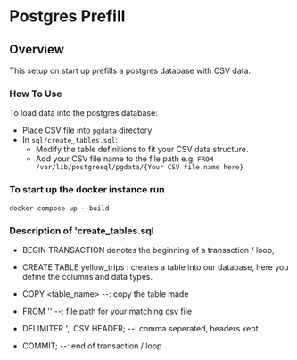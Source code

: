 # Postgres Prefill

## Overview
This setup on start up prefills a postgres database with CSV data. 

### How To Use
To load data into the postgres database:
- Place CSV file into `pgdata` directory
- In `sql/create_tables.sql`:
  - Modify the table definitions to fit your CSV data structure.
  - Add your CSV file name to the file path e.g. `FROM /var/lib/postgresql/pgdata/{Your CSV file name here}`
### To start up the docker instance run
```
docker compose up --build
```
### Description of 'create_tables.sql
- BEGIN TRANSACTION  denotes the beginning of a transaction / loop,

- CREATE TABLE yellow_trips : creates a table into our database, here you define the columns and data types.

- COPY <table_name> --: copy the table made 

- FROM '<file path>' --: file path for your matching csv file 

- DELIMITER ',' CSV HEADER; --: comma seperated, headers kept

- COMMIT; --: end of transaction / loop